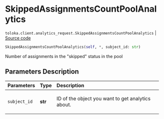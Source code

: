 # SkippedAssignmentsCountPoolAnalytics
`toloka.client.analytics_request.SkippedAssignmentsCountPoolAnalytics` | [Source code](https://github.com/Toloka/toloka-kit/blob/v1.1.3/src/client/analytics_request.py#L87)

```python
SkippedAssignmentsCountPoolAnalytics(self, *, subject_id: str)
```

Number of assignments in the "skipped" status in the pool

## Parameters Description

| Parameters | Type | Description |
| :----------| :----| :-----------|
`subject_id`|**str**|<p>ID of the object you want to get analytics about.</p>
